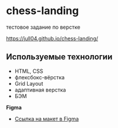 # chess-landing
тестовое задание по верстке

https://jull04.github.io/chess-landing/


## Используемые технологии

* HTML, CSS
* флексбокс-вёрстка
* Grid Layout
* адаптивная верстка
* БЭМ


**Figma**

* [Ссылка на макет в Figma](https://www.figma.com/file/mbUi7prsyinFITFz5Rmzy8/%D0%94%D0%B8%D0%B7%D0%B0%D0%B9%D0%BD-%D0%B4%D0%BB%D1%8F-%D0%B2%D0%B5%D1%80%D1%81%D1%82%D0%BA%D0%B8-%7C-%D0%A2%D0%B5%D1%81%D1%82%D0%BE%D0%B2%D1%8B%D0%B9-%D0%BB%D0%B5%D0%BD%D0%B4%D0%B8%D0%BD%D0%B3?type=design&node-id=69-1068&mode=design&t=B2s2ecIRzLovMTUR-0)

